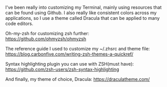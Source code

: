 I've been really into customizing my Terminal, mainly using resources that can
be found using Github. I also really like consistent colors across my applications,
so I use a theme called Dracula that can be applied to many code editors.

Oh-my-zsh for customizing zsh further:
  https://github.com/ohmyzsh/ohmyzsh

The reference guide I used to customize my ~/.zhsrc and theme file:
  https://blog.carbonfive.com/writing-zsh-themes-a-quickref/

Syntax highlighting plugin you can use with ZSH(must have):
  https://github.com/zsh-users/zsh-syntax-highlighting

And finally, my theme of choice, Dracula:
  https://draculatheme.com/
